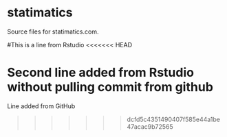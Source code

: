 # statimatics
Source files for statimatics.com.

#This is a line from Rstudio
<<<<<<< HEAD

Second line added from Rstudio without pulling commit from github
=======
Line added from GitHub
>>>>>>> dcfd5c4351490407f585e44a1be47acac9b72565
